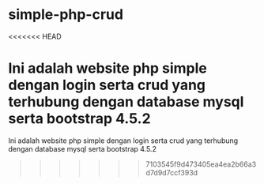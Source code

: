 # simple-php-crud
<<<<<<< HEAD

Ini adalah website php simple dengan login serta crud yang terhubung dengan database mysql serta bootstrap 4.5.2
=======
Ini adalah website php simple dengan login serta crud yang terhubung dengan database mysql serta bootstrap 4.5.2 
>>>>>>> 7103545f9d473405ea4ea2b66a3d7d9d7ccf393d
